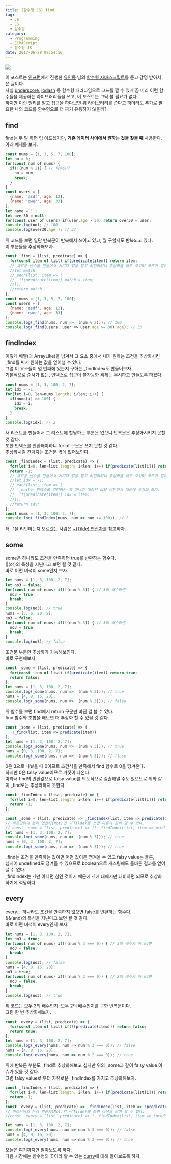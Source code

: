 ```yaml
---
title: (함수형 JS) find
tag:
  - JS
  - ES
  - 함수형
category:
  - Programming
  - ECMAScript
  - 함수형 JS
date: 2017-06-28 09:54:16
---
```



![](/images/js-func-06-find/thumb.png)

이 포스트는 [인프런](https://www.inflearn.com/)에서 진행한 [유인동](https://www.facebook.com/profile.php?id=100011413063178) 님의 [함수형 자바스크립트](https://www.inflearn.com/course/%ED%95%A8%EC%88%98%ED%98%95-%ED%94%84%EB%A1%9C%EA%B7%B8%EB%9E%98%EB%B0%8D/)를 듣고 감명 받아서 쓴 글이다.  
사실 [underscore](http://underscorejs.org/), [lodash](https://lodash.com/) 등 함수형 패러타임으로 코드를 짤 수 있게 끔
미리 이런 함수들을 제공하는 라이브러리들을 쓰고, 이 포스트는 그닥 볼 필요가 없다.  
하지만 이런 원리를 알고 접근을 하다보면 위 라이브러리를 쓴다고 하더라도 추가로 필요한 나의 코드를 함수형으로 더 짜기 유용하지 않을까?  

## find
find는 두 말 하면 입 아프겠지만, **기존 데이터 사이에서 원하는 것을 찾을 때** 사용한다.  
아래 예제를 보자.  
```javascript
const nums = [1, 3, 5, 7, 100];
let no = 0;
for(const num of nums) {
  if(!(num % 2)) { // 짝수인지
    no = num;
    break;
  }
}
const users = [
  {name: 'asdf', age: 12},
  {name: 'qwer', age: 33}
];
let name = ''; 
let over30 = null;
for(const user of users) if(user.age > 30) return over30 = user;
console.log(no); // 100
console.log(over30.age ); // 33
```

위 코드를 보면 일단 반복문이 반복해서 쓰이고 있고, 뭘 구할지도 반복되고 있다.  
이 부분들을 추상화해보자.  
```javascript
const _find = (list, predicate) => {
  for(const item of list) if(predicate(item)) return item;
  // 새로운 변수를 만들어서 거기다 값을 담고 리턴하려니 추상화를 해도 오히려 코드가 길어져서 복잡해보인다.
  //let match;
  //_each(list, item => {
  //  if(predicate(item)) match = item;
  //});
  //return match
};
const nums = [1, 3, 5, 7, 100];
const users = [
  {name: 'asdf', age: 12},
  {name: 'qwer', age: 33}
];
console.log(_find(nums, num => !(num % 2))); // 100
console.log(_find(users, user => user.age >= 30).age); // 33
```

## findIndex
이렇게 배열(과 ArrayLike)을 넘겨서 그 요소 중에서 내가 원하는 조건을 추상화시킨 _find를 써서 원하는 값을 얻어낼 수 있다.  
그럼 이 요소들이 몇 번째에 있는지 구하는 _findIndex도 만들어보자.  
기본적으로 순서가 없는, 인덱스로 접근이 불가능한 객체는 무시하고 만들도록 하겠다.
```javascript
const nums = [1, 3, 100, 2, 7];
let idx = -1; 
for(let i=0, len=nums.length; i<len; i++) {
  if(nums[i] >= 100) {
    idx = i;
    break;
  }
}
console.log(idx); // 2
```
새 리스트를 만들어서 그 리스트에 할당하는 부분은 없으니 반복문은 추상화시키지 못할 것 같다.  
또한 인덱스를 반환해야하니 for of 구문은 쓰지 못할 것 같다.  
추상화시킬 건덕지는 조건문 밖에 없어보인다.  
```javascript
const _findIndex = (list, predicate) => {
  for(let i=0, len=list.length; i<len; i++) if(predicate(list[i])) return i;
  return -1;
  // 새로운 변수를 만들어서 거기다 값을 담고 리턴하려니 추상화를 해도 오히려 코드가 길어져서 복잡해보인다.
  //let idx = -1;
  //_each(list, item => {
  //  _each는 인덱스를 리턴하는 게 아니라 매칭된 값을 리턴하기 때문에 추상화 불가.
  //  if(predicate(item)) idx = item;
  //});
  //return idx;
};
const nums = [1, 3, 100, 2, 7];
console.log(_findIndex(nums, num => num >= 100)); // 2
```
왜 -1을 리턴하는지 모르겠는 사람은 [~(Tilde) 연산자](/2017/02/13/es-tilt-operator/)를 참고하자. 

## some
some은 하나라도 조건을 만족하면 true를 반환하는 함수다.  
||(or)의 특성을 지닌다고 보면 될 것 같다.  
바로 어떤 녀석이 some인지 보자.  
```javascript
let nums = [1, 3, 100, 2, 7];
let no3 = false;
for(const num of nums) if(!(num % 3)) { // 3의 배수라면
  no3 = true;
  break;
}
console.log(no3); // true
nums = [3, 6, 20, 9];
no3 = false;
for(const num of nums) if(!(num % 3)) { // 3의 배수라면
  no3 = true;
  break;
}
console.log(no3); // false
```
조건문 부분만 추상화가 가능해보인다.  
바로 구현해보자.  
```javascript
const _some = (list, predicate) => {
  for(const item of list) if(predicate(item)) return true;
  return false;
};
let nums = [1, 3, 100, 2, 7];
console.log(_some(nums, num => !(num % 3))); // true
nums = [4, 8, 16, 20];
console.log(_some(nums, num => !(num % 3))); // false
```
위 함수를 보면 find에서 return 구문만 바뀐 걸 볼 수 있다.  
find 함수와 조합을 해보면 더 추상화 할 수 있을 것 같다.  
```javascript
const _some = (list, predicate) => (
  !!_find(list, item => predicate(item))
);
let nums = [1, 3, 100, 2, 7];
console.log(_some(nums, num => !(num % 3))); // true
nums = [0, 3, 100, 2, 7];
console.log(_some(nums, num => !(num % 3))); // flase
```
0은 3으로 나눴을 때 0이므로 조건식을 만족해서 find 함수로 0을 땡겨온다.  
하지만 0은 falsy value이므로 거짓이 나온다.  
따라서 find의 반환값으로 falsy value를 의도적으로 검출해낼 수도 있으므로 위와 같이 _find로는 추상화하지 못한다.  

```javascript
const _findIndex = (list, predicate) => {
  for(let i=0, len=list.length; i<len; i++) if(predicate(list[i])) return i;
  return -1;
};

const _some = (list, predicate) => _findIndex(list, item => predicate(item)) !== -1;
// 비트단위의 논리 연산자(Not)인 ~(Tilde)를 쓰면 다음과 같이 할 수 있다.
// const _some = (list, predicate) => !!~_findIndex(list, item => predicate(item));
let nums = [1, 3, 100, 2, 7];
console.log(_some(nums, num => !(num % 3))); // true
nums = [0, 3, 100, 2, 7];
console.log(_some(nums, num => !(num % 3))); // true
```
_find는 조건을 만족하는 값이면 어떤 값이든 땡겨올 수 있고 falsy value는 물론,  
심지어 undefined도 땡겨올 수 있으므로 boolean으로 캐스팅해도 올바른 결과를 얻어낼 수 없다.  
_findIndex는 -1만 아니면 참인 것이기 때문에 -1에 대해서만 대비하면 되므로 추상화하기에 적당하다.

## every
every는 하나라도 조건을 만족하지 않으면 false를 반환하는 함수다.  
&&(and)의 특성을 지닌다고 보면 될 것 같다.  
바로 어떤 녀석이 every인지 보자.  
```javascript
let nums = [1, 3, 100, 2, 7];
let no3 = true;
for(const num of nums) if(!(num % 3 === 0)) { // 3의 배수가 아니라면
  no3 = false;
  break;
}
console.log(no3); // false
nums = [4, 8, 16, 20];
no3 = true;
for(const num of nums) if(!(num % 2 === 0)) { // 2의 배수가 아니라면
  no3 = false;
  break;
}
console.log(no3); // true
```
위 코드는 모두 3의 배수인지, 모두 2의 배수인지를 구한 반복문이다.  
그럼 한 번 추상화해보자.  

```javascript
const _every = (list, predicate) => {
  for(const item of list) if(!(predicate(item))) return false;
  return true;
};
let nums = [1, 3, 100, 2, 7];
console.log(_every(nums, num => num % 3 === 0)); // false
nums = [4, 8, 16, 20];
console.log(_every(nums, num => num % 2 === 0)); // true
```
위에 반복문 부분도 _find로 추상화해보고 싶지만 위의 _some과 같이 falsy value 이슈가 있을 것 같다.  
그럼 falsy value로 부터 자유로운 _findIndex를 가지고 추상화해보자.  

```javascript
const _findIndex = (list, predicate) => {
  for(let i=0, len=list.length; i<len; i++) if(predicate(list[i])) return i;
  return -1;
};
const _every = (list, predicate) => _findIndex(list, item => !predicate(item)) === -1;
// 비트단위의 논리 연산자(Not)인 ~(Tilde)를 쓰면 다음과 같이 할 수 있다.
//const _every = (list, predicate) => !~_findIndex(list, item => !predicate(item));

let nums = [1, 3, 100, 2, 7];
console.log(_every(nums, num => num % 3 === 0)); // false
nums = [4, 8, 16, 20];
console.log(_every(nums, num => num % 2 === 0)); // true
```
오늘은 여기까지만 알아보도록 하자.  
다음 시간에는 함수형의 꽃이라 할 수 있는 [curry](/2017/06/30/js-func-07-curry/)에 대해 알아보도록 하자.  